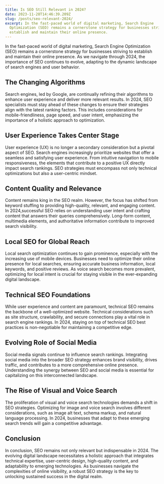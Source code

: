 ```yaml
---
title: Is SEO Still Relevant in 2024?
date: 2023-11-28T14:46:39.209Z
slug: /posts/seo-relevant-2024/
excerpt: In the fast-paced world of digital marketing, Search Engine
  Optimization (SEO) remains a cornerstone strategy for businesses striving to
  establish and maintain their online presence.
---
```

In the fast-paced world of digital marketing, Search Engine Optimization (SEO) remains a cornerstone strategy for businesses striving to establish and maintain their online presence. As we navigate through 2024, the importance of SEO continues to evolve, adapting to the dynamic landscape of search engines and user behavior.

## **The Changing Algorithms**

Search engines, led by Google, are continually refining their algorithms to enhance user experience and deliver more relevant results. In 2024, SEO specialists must stay ahead of these changes to ensure their strategies align with the latest ranking factors. This includes considerations for mobile-friendliness, page speed, and user intent, emphasizing the importance of a holistic approach to optimization.

## **User Experience Takes Center Stage**

User experience (UX) is no longer a secondary consideration but a pivotal aspect of SEO. Search engines increasingly prioritize websites that offer a seamless and satisfying user experience. From intuitive navigation to mobile responsiveness, the elements that contribute to a positive UX directly impact search rankings. SEO strategies must encompass not only technical optimizations but also a user-centric mindset.

## **Content Quality and Relevance**

Content remains king in the SEO realm. However, the focus has shifted from keyword stuffing to providing high-quality, relevant, and engaging content. In 2024,successful SEO relies on understanding user intent and crafting content that answers their queries comprehensively. Long-form content, multimedia elements, and authoritative information contribute to improved search visibility. 

## **Local SEO for Global Reach**

Local search optimization continues to gain prominence, especially with the increasing use of mobile devices. Businesses need to optimize their online presence for local searches, ensuring accurate business information, local keywords, and positive reviews. As voice search becomes more prevalent, optimizing for local intent is crucial for staying visible in the ever-expanding digital landscape.

## **Technical SEO Foundations**

While user experience and content are paramount, technical SEO remains the backbone of a well-optimized website. Technical considerations such as site structure, crawlability, and secure connections play a vital role in search engine rankings. In 2024, staying on top of technical SEO best practices is non-negotiable for maintaining a competitive edge.

## **Evolving Role of Social Media**

Social media signals continue to influence search rankings. Integrating social media into the broader SEO strategy enhances brand visibility, drives traffic, and contributes to a more comprehensive online presence. Understanding the synergy between SEO and social media is essential for capitalizing on this interconnected landscape.

## **The Rise of Visual and Voice Search**

The proliferation of visual and voice search technologies demands a shift in SEO strategies. Optimizing for image and voice search involves different considerations, such as image alt text, schema markup, and natural language processing. In 2024, businesses that adapt to these emerging search trends will gain a competitive advantage.

## **Conclusion**

In conclusion, SEO remains not only relevant but indispensable in 2024. The evolving digital landscape necessitates a holistic approach that integrates technical expertise, user-centric design, high-quality content, and adaptability to emerging technologies. As businesses navigate the complexities of online visibility, a robust SEO strategy is the key to unlocking sustained success in the digital realm.